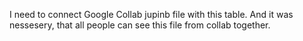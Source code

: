 I need to connect Google Collab jupinb file with this table. And it was nessesery, that all people can see this file from collab together.
